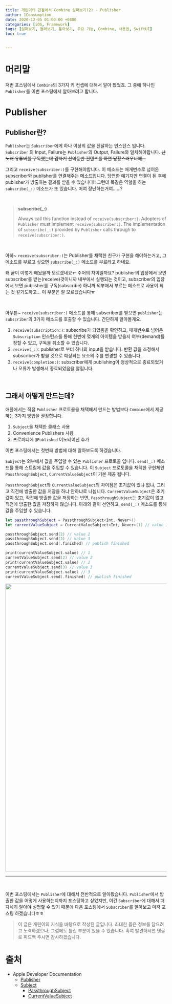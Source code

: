 ```yaml
---
title: 개린이의 관점에서 Combine 살펴보기(2) - Publisher
author: 1Consumption
date: 2020-12-05 01:00:00 +0800
categories: [iOS, Framework]
tags: [살펴보기, 둘러보기, 톺아보기, 주요 기능, Combine, 사용법, SwiftUI]
toc: true


---
```


# 머리말

저번 포스팅에서 `Combine`의 3가지 키 컨셉에 대해서 알아 봤었죠. 그 중에 하나인 `Publisher`를 이번 포스팅에서 알아보려고 합니다.

# Publisher

## Publisher란?

`Publisher`는 `Subscriber`에게 하나 이상의 값을 전달하는 인스턴스 입니다. `Subscriber` 의 Input, Failure는 `Publisher`의 Output, Failure와 일치해야합니다. ~~난 노래 유튜버를 구독했는데 갑자기 산악등반 컨텐츠를 하면 당황스러우니께...~~ 

그리고 `receive(subscriber:)`를 구현해야합니다. 이 메소드는 매개변수로 넘어온 subscriber와 publisher를 연결해주는 메소드입니다. 당연한 얘기지만 연결이 된 후에 publisher가 방출하는 결과를 받을 수 있습니다!! 그런데 똑같은 역할을 하는 `subscribe(_:)` 메소드가 또 있습니다. 머여 장난하는거여......?

<br>

> **subscribe(_:)**
>
> Always call this function instead of `receive(subscriber:)`. Adopters of `Publisher` must implement `receive(subscriber:)`. The implementation of `subscribe(_:)` provided by `Publisher` calls through to `receive(subscriber:)`.

<br>

아하~ `receive(subscriber:)`는 Publisher를 채택한 친구가 구현을 해야하는거고, 그 메소드를 부르고 싶으면 `subscribe(_:)` 메소드를 부르라고 하네요. 

왜 굳이 이렇게 해놨을까 모르겠네요ㅠ 주어의 차이일까요? publisher의 입장에서 보면 subscriber를 받는(receive)것이니까 내부에서 실행되는 것이고, subscriber의 입장에서 보면 publisher를 구독(subscribe) 하니까 외부에서 부르는 메소드로 사용이 되는 것 같기도하고... 이 부분은 잘 모르겠습니다ㅠ

<br>

아무튼~ `receive(subscriber:)` 메소드를 통해 subscriber를 받으면 `publisher`는 `subscriber`의 3가지 메소드를 호출할 수 있습니다. 간단하게 알아볼게요.

1. `receive(subscription:)`: subscribe가 되었음을 확인하고, 매개변수로 넘어온 `Subscription` 인스턴스를 통해 한번에 몇개의 아이템을 받을지 여부(demand)를 정할 수 있고, 구독을 취소할 수 있습니다.
2. `receive(_:)`: publisher로 부터 하나의 input을 받습니다. 반환 값을 조정해서 subscriber가 받을 것으로 예상되는 요소의 수를 변경할 수 있습니다.
3. `receive(completion:)`: subscriber에게 publishing이 정상적으로 종료되었거나 오류가 발생해서 종료되었음을 알립니다.

<br>

## 그래서 어떻게 만드는데?

애플에서는 직접 `Publisher` 프로토콜을 채택해서 만드는 방법보다 `Combine`에서 제공하는 3가지 방법을 권장합니다.

1. `Subject`을 채택한 클래스 사용
2.  Convenience Publishers 사용
3. 프로퍼티에 `@Published` 어노테이션 추가

이번 포스팅에서는 첫번째 방법에 대해 알아보도록 하겠습니다.

`Subject`는 외부에서 값을 주입할 수 있는 `Publisher` 프로토콜 입니다. `send(_:)` 메소드를 통해 스트림에 값을 주입할 수 있습니다. 이 `Subject` 프로토콜을 채택한 구현체인  `PassthroughSubject`, `CurrentValueSubject`이 기본 제공 됩니다.

 `PassthroughSubject`와 `CurrentValueSubject`의 차이점은 초기값이 있냐 없냐, 그리고 직전에 방출한 값을 저장을 하냐 안하냐로 나뉩니다. `CurrentValueSubject`은 초기값이 있고,  직전에 방출한 값을 저장하는 반면,  `PassthroughSubject`는 초기값이 없고 직전에 방출한 값을 저장하지 않습니다. 아래와 같이 선언하고, `send(_:)` 메소드를 통해 값을 주입할 수 있습니다. 

``` swift
let passthroughSubject = PassthroughSubject<Int, Never>()
let currentValueSubject = CurrentValueSubject<Int, Never>(1) // value 1

passthroughSubject.send(2) // value 2
passthroughSubject.send(3) // value 3
passthroughSubject.send(.finished) // publish finished

print(currentValueSubject.value) // 1
currentValueSubject.send(2) // value 2
print(currentValueSubject.value) // 2
currentValueSubject.send(3) // value 3
print(currentValueSubject.value) // 3
currentValueSubject.send(.finished) // publish finished
```

<img src = "https://user-images.githubusercontent.com/37682858/101308298-e5fbe680-388c-11eb-8dba-afc31ee5c511.gif" width = 900>

<br>

------------------------------------------

<br>

이번 포스팅에서는 `Publisher`에 대해서 전반적으로 알아봤습니다. `Publisher`에서 방출한 값을 어떻게 사용하는지까지 포스팅하고 싶었지만, 이건 `Subscriber`에 대해서 더 자세히 알아야 설명할 수 있기 때문에 다음 포스팅에서  `Subscriber`를 알아보고 마저 포스팅 하겠습니다ㅎㅎ

> 이 글은 개린이의 지식을 바탕으로 작성된 글입니다. 최대한 옳은 정보를 담으려고 노력하겠으나, 그럼에도 틀린 부분이 있을 수 있습니다. 혹여 발견하시면 댓글로 피드백 주시면 감사하겠습니다.

# 출처

* Apple Developer Documentation 
  * [Publisher](https://developer.apple.com/documentation/combine/publisher)
  * [Subject](https://developer.apple.com/documentation/combine/subject)
    * [PassthroughSubject](https://developer.apple.com/documentation/combine/passthroughsubject)
    * [CurrentValueSubject](https://developer.apple.com/documentation/combine/currentvaluesubject)